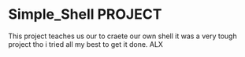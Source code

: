# Simple_Shell PROJECT
This project teaches us our to craete our own shell it was a very tough project tho i tried all my best to get it done. ALX
